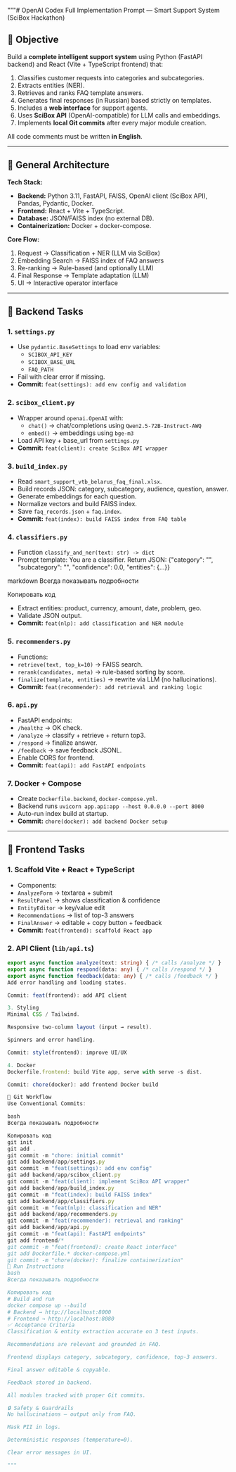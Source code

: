 """# OpenAI Codex Full Implementation Prompt — Smart Support System (SciBox Hackathon)

## 🎯 Objective

Build a **complete intelligent support system** using Python (FastAPI backend) and React (Vite + TypeScript frontend) that:
1. Classifies customer requests into categories and subcategories.
2. Extracts entities (NER).
3. Retrieves and ranks FAQ template answers.
4. Generates final responses (in Russian) based strictly on templates.
5. Includes a **web interface** for support agents.
6. Uses **SciBox API** (OpenAI-compatible) for LLM calls and embeddings.
7. Implements **local Git commits** after every major module creation.

All code comments must be written **in English**.

---

## 🧩 General Architecture

**Tech Stack:**
- **Backend:** Python 3.11, FastAPI, FAISS, OpenAI client (SciBox API), Pandas, Pydantic, Docker.
- **Frontend:** React + Vite + TypeScript.
- **Database:** JSON/FAISS index (no external DB).
- **Containerization:** Docker + docker-compose.

**Core Flow:**
1. Request → Classification + NER (LLM via SciBox)
2. Embedding Search → FAISS index of FAQ answers
3. Re-ranking → Rule-based (and optionally LLM)
4. Final Response → Template adaptation (LLM)
5. UI → Interactive operator interface

---

## 🧱 Backend Tasks

### 1. `settings.py`
- Use `pydantic.BaseSettings` to load env variables:
  - `SCIBOX_API_KEY`
  - `SCIBOX_BASE_URL`
  - `FAQ_PATH`
- Fail with clear error if missing.
- **Commit:** `feat(settings): add env config and validation`

### 2. `scibox_client.py`
- Wrapper around `openai.OpenAI` with:
  - `chat()` → chat/completions using `Qwen2.5-72B-Instruct-AWQ`
  - `embed()` → embeddings using `bge-m3`
- Load API key + base_url from `settings.py`
- **Commit:** `feat(client): create SciBox API wrapper`

### 3. `build_index.py`
- Read `smart_support_vtb_belarus_faq_final.xlsx`.
- Build records JSON: category, subcategory, audience, question, answer.
- Generate embeddings for each question.
- Normalize vectors and build FAISS index.
- Save `faq_records.json` + `faq.index`.
- **Commit:** `feat(index): build FAISS index from FAQ table`

### 4. `classifiers.py`
- Function `classify_and_ner(text: str) -> dict`
- Prompt template:
You are a classifier. Return JSON:
{"category": "", "subcategory": "", "confidence": 0.0, "entities": {...}}

markdown
Всегда показывать подробности

Копировать код
- Extract entities: product, currency, amount, date, problem, geo.
- Validate JSON output.
- **Commit:** `feat(nlp): add classification and NER module`

### 5. `recommenders.py`
- Functions:
- `retrieve(text, top_k=10)` → FAISS search.
- `rerank(candidates, meta)` → rule-based sorting by score.
- `finalize(template, entities)` → rewrite via LLM (no hallucinations).
- **Commit:** `feat(recommender): add retrieval and ranking logic`

### 6. `api.py`
- FastAPI endpoints:
- `/healthz` → OK check.
- `/analyze` → classify + retrieve + return top3.
- `/respond` → finalize answer.
- `/feedback` → save feedback JSONL.
- Enable CORS for frontend.
- **Commit:** `feat(api): add FastAPI endpoints`

### 7. Docker + Compose
- Create `Dockerfile.backend`, `docker-compose.yml`.
- Backend runs `uvicorn app.api:app --host 0.0.0.0 --port 8000`
- Auto-run index build at startup.
- **Commit:** `chore(docker): add backend Docker setup`

---

## 🧭 Frontend Tasks

### 1. Scaffold Vite + React + TypeScript
- Components:
- `AnalyzeForm` → textarea + submit
- `ResultPanel` → shows classification & confidence
- `EntityEditor` → key/value edit
- `Recommendations` → list of top-3 answers
- `FinalAnswer` → editable + copy button + feedback
- **Commit:** `feat(frontend): scaffold React app`

### 2. API Client (`lib/api.ts`)
```ts
export async function analyze(text: string) { /* calls /analyze */ }
export async function respond(data: any) { /* calls /respond */ }
export async function feedback(data: any) { /* calls /feedback */ }
Add error handling and loading states.

Commit: feat(frontend): add API client

3. Styling
Minimal CSS / Tailwind.

Responsive two-column layout (input → result).

Spinners and error handling.

Commit: style(frontend): improve UI/UX

4. Docker
Dockerfile.frontend: build Vite app, serve with serve -s dist.

Commit: chore(docker): add frontend Docker build

🧰 Git Workflow
Use Conventional Commits:

bash
Всегда показывать подробности

Копировать код
git init
git add .
git commit -m "chore: initial commit"
git add backend/app/settings.py
git commit -m "feat(settings): add env config"
git add backend/app/scibox_client.py
git commit -m "feat(client): implement SciBox API wrapper"
git add backend/app/build_index.py
git commit -m "feat(index): build FAISS index"
git add backend/app/classifiers.py
git commit -m "feat(nlp): classification and NER"
git add backend/app/recommenders.py
git commit -m "feat(recommender): retrieval and ranking"
git add backend/app/api.py
git commit -m "feat(api): FastAPI endpoints"
git add frontend/*
git commit -m "feat(frontend): create React interface"
git add Dockerfile.* docker-compose.yml
git commit -m "chore(docker): finalize containerization"
🚀 Run Instructions
bash
Всегда показывать подробности

Копировать код
# Build and run
docker compose up --build
# Backend → http://localhost:8000
# Frontend → http://localhost:8080
✅ Acceptance Criteria
Classification & entity extraction accurate on 3 test inputs.

Recommendations are relevant and grounded in FAQ.

Frontend displays category, subcategory, confidence, top-3 answers.

Final answer editable & copyable.

Feedback stored in backend.

All modules tracked with proper Git commits.

🔒 Safety & Guardrails
No hallucinations — output only from FAQ.

Mask PII in logs.

Deterministic responses (temperature=0).

Clear error messages in UI.

"""